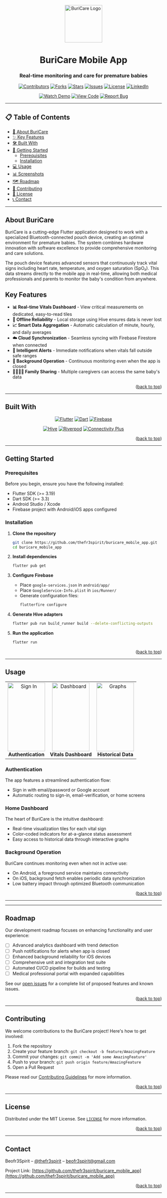 <a id="readme-top"></a>

<div align="center">
  <img src="assets/buricare_logo.png" alt="BuriCare Logo" width="120" height="120">
  
  # BuriCare Mobile App
  
  ### Real-time monitoring and care for premature babies
  
  [![Contributors][contributors-shield]][contributors-url]
  [![Forks][forks-shield]][forks-url]
  [![Stars][stars-shield]][stars-url]
  [![Issues][issues-shield]][issues-url]
  [![License][license-shield]][license-url]
  [![LinkedIn][linkedin-shield]][linkedin-url]

  [<img src="https://img.shields.io/badge/Watch_Demo-FF0000?style=for-the-badge&logo=youtube&logoColor=white" alt="Watch Demo" />](assets/demo.mp4)
  [<img src="https://img.shields.io/badge/View_Code-181717?style=for-the-badge&logo=github&logoColor=white" alt="View Code" />](https://github.com/thefr3spirit/buricare_mobile_app)
  [<img src="https://img.shields.io/badge/Report_Bug-F44336?style=for-the-badge&logo=bug&logoColor=white" alt="Report Bug" />](https://github.com/thefr3spirit/buricare_mobile_app/issues/new?labels=bug)
</div>

---

## 📋 Table of Contents

- [📱 About BuriCare](#about-buricare)
- [✨ Key Features](#key-features)
- [🛠️ Built With](#built-with)
- [🚀 Getting Started](#getting-started)
  - [Prerequisites](#prerequisites)
  - [Installation](#installation)
- [💻 Usage](#usage)
- [📊 Screenshots](#screenshots)
- [🗺️ Roadmap](#roadmap)
- [👥 Contributing](#contributing)
- [📄 License](#license)
- [📞 Contact](#contact)

---

## About BuriCare


BuriCare is a cutting-edge Flutter application designed to work with a specialized Bluetooth-connected pouch device, creating an optimal environment for premature babies. The system combines hardware innovation with software excellence to provide comprehensive monitoring and care solutions.

The pouch device features advanced sensors that continuously track vital signs including heart rate, temperature, and oxygen saturation (SpO₂). This data streams directly to the mobile app in real-time, allowing both medical professionals and parents to monitor the baby's condition from anywhere.

## Key Features

- **📊 Real-time Vitals Dashboard** - View critical measurements on dedicated, easy-to-read tiles
- **💾 Offline Reliability** - Local storage using Hive ensures data is never lost
- **📈 Smart Data Aggregation** - Automatic calculation of minute, hourly, and daily averages
- **☁️ Cloud Synchronization** - Seamless syncing with Firebase Firestore when connected
- **🚨 Intelligent Alerts** - Immediate notifications when vitals fall outside safe ranges
- **🔄 Background Operation** - Continuous monitoring even when the app is closed
- **👨‍👩‍👧‍👦 Family Sharing** - Multiple caregivers can access the same baby's data

<p align="right">(<a href="#readme-top">back to top</a>)</p>

---

## Built With

<div align="center">
  
  [![Flutter][Flutter-shield]][Flutter-url] 
  [![Dart][Dart-shield]][Dart-url] 
  [![Firebase][Firebase-shield]][Firebase-url]
  
  [![Hive][Hive-shield]][Hive-url] 
  [![Riverpod][Riverpod-shield]][Riverpod-url] 
  [![Connectivity Plus][Connectivity-shield]][Connectivity-url]
  
</div>

<p align="right">(<a href="#readme-top">back to top</a>)</p>

---

## Getting Started

### Prerequisites

Before you begin, ensure you have the following installed:

- Flutter SDK (>= 3.19)
- Dart SDK (>= 3.3)
- Android Studio / Xcode
- Firebase project with Android/iOS apps configured

### Installation

1. **Clone the repository**
   ```sh
   git clone https://github.com/thefr3spirit/buricare_mobile_app.git
   cd buricare_mobile_app
   ```

2. **Install dependencies**
   ```sh
   flutter pub get
   ```

3. **Configure Firebase**
   - Place `google-services.json` in `android/app/`
   - Place `GoogleService-Info.plist` in `ios/Runner/`
   - Generate configuration files:
     ```sh
     flutterfire configure
     ```

4. **Generate Hive adapters**
   ```sh
   flutter pub run build_runner build --delete-conflicting-outputs
   ```

5. **Run the application**
   ```sh
   flutter run
   ```

<p align="right">(<a href="#readme-top">back to top</a>)</p>

---

## Usage

<div align="center">
  <table>
    <tr>
      <td align="center">
        <img src="assets/reg_shot.jpg" alt="Sign In" width="120" height="220"/><br>
        <b>Authentication</b>
      </td>
      <td align="center">
        <img src="assets/hom_shot.jpg" alt="Dashboard" width="120" height="220"/><br>
        <b>Vitals Dashboard</b>
      </td>
      <td align="center">
        <img src="assets/anl_shots.jpg" alt="Graphs" width="120" height="220"/><br>
        <b>Historical Data</b>
      </td>
    </tr>
  </table>
</div>

### Authentication

The app features a streamlined authentication flow:
- Sign in with email/password or Google account
- Automatic routing to sign-in, email-verification, or home screens

### Home Dashboard

The heart of BuriCare is the intuitive dashboard:
- Real-time visualization tiles for each vital sign
- Color-coded indicators for at-a-glance status assessment
- Easy access to historical data through interactive graphs

### Background Operation

BuriCare continues monitoring even when not in active use:
- On Android, a foreground service maintains connectivity
- On iOS, background fetch enables periodic data synchronization
- Low battery impact through optimized Bluetooth communication

<p align="right">(<a href="#readme-top">back to top</a>)</p>

---


---

## Roadmap

Our development roadmap focuses on enhancing functionality and user experience:

- [ ] Advanced analytics dashboard with trend detection
- [ ] Push notifications for alerts when app is closed
- [ ] Enhanced background reliability for iOS devices
- [ ] Comprehensive unit and integration test suite
- [ ] Automated CI/CD pipeline for builds and testing
- [ ] Medical professional portal with expanded capabilities

See our [open issues](https://github.com/thefr3spirit/buricare_mobile_app/issues) for a complete list of proposed features and known issues.

<p align="right">(<a href="#readme-top">back to top</a>)</p>

---

## Contributing

We welcome contributions to the BuriCare project! Here's how to get involved:

1. Fork the repository
2. Create your feature branch: `git checkout -b feature/AmazingFeature`
3. Commit your changes: `git commit -m 'Add some AmazingFeature'`
4. Push to your branch: `git push origin feature/AmazingFeature`
5. Open a Pull Request

Please read our [Contributing Guidelines](CONTRIBUTING.md) for more information.

<p align="right">(<a href="#readme-top">back to top</a>)</p>

---

## License

Distributed under the MIT License. See [`LICENSE`](LICENSE) for more information.

<p align="right">(<a href="#readme-top">back to top</a>)</p>

---

## Contact

Beofr3Spirit – [@thefr3spirit](https://github.com/thefr3spirit) – beofr3spirit@gmail.com

Project Link: [https://github.com/thefr3spirit/buricare_mobile_app](https://github.com/thefr3spirit/buricare_mobile_app)

<p align="right">(<a href="#readme-top">back to top</a>)</p>

---

<!-- MARKDOWN LINKS & IMAGES -->
[contributors-shield]: https://img.shields.io/github/contributors/thefr3spirit/buricare_mobile_app.svg?style=for-the-badge
[contributors-url]: https://github.com/thefr3spirit/buricare_mobile_app/graphs/contributors
[forks-shield]: https://img.shields.io/github/forks/thefr3spirit/buricare_mobile_app.svg?style=for-the-badge
[forks-url]: https://github.com/thefr3spirit/buricare_mobile_app/network/members
[stars-shield]: https://img.shields.io/github/stars/thefr3spirit/buricare_mobile_app.svg?style=for-the-badge
[stars-url]: https://github.com/thefr3spirit/buricare_mobile_app/stargazers
[issues-shield]: https://img.shields.io/github/issues/thefr3spirit/buricare_mobile_app.svg?style=for-the-badge
[issues-url]: https://github.com/thefr3spirit/buricare_mobile_app/issues
[license-shield]: https://img.shields.io/github/license/thefr3spirit/buricare_mobile_app.svg?style=for-the-badge
[license-url]: https://github.com/thefr3spirit/buricare_mobile_app/blob/master/LICENSE
[linkedin-shield]: https://img.shields.io/badge/-LinkedIn-black.svg?style=for-the-badge&logo=linkedin&colorB=555
[linkedin-url]: https://linkedin.com/in/thefr3spirit

[Flutter-shield]: https://img.shields.io/badge/Flutter-02569B?style=for-the-badge&logo=flutter&logoColor=white
[Flutter-url]: https://flutter.dev/
[Dart-shield]: https://img.shields.io/badge/Dart-0175C2?style=for-the-badge&logo=dart&logoColor=white
[Dart-url]: https://dart.dev/
[Firebase-shield]: https://img.shields.io/badge/Firebase-FFCA28?style=for-the-badge&logo=firebase&logoColor=black
[Firebase-url]: https://firebase.google.com/
[Hive-shield]: https://img.shields.io/badge/Hive-FF9E0F?style=for-the-badge&logo=hive&logoColor=white
[Hive-url]: https://pub.dev/packages/hive_flutter
[Riverpod-shield]: https://img.shields.io/badge/Riverpod-0175C2?style=for-the-badge&logo=dart&logoColor=white
[Riverpod-url]: https://pub.dev/packages/flutter_riverpod
[Connectivity-shield]: https://img.shields.io/badge/Connectivity-4285F4?style=for-the-badge&logo=google&logoColor=white
[Connectivity-url]: https://pub.dev/packages/connectivity_plus